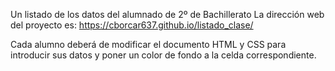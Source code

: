 Un listado de los datos del alumnado de 2º de Bachillerato La dirección web del proyecto es: https://cborcar637.github.io/listado_clase/

Cada alumno deberá de modificar el documento HTML y CSS para introducir sus datos y poner un color de fondo a la celda correspondiente.

